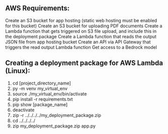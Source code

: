 ## AWS Requirements:
Create an S3 bucket for app hosting (static web hosting must be enabled for this bucket)
Create an S3 bucket for uploading PDF documents
Create a Lambda function that gets triggered on S3 file upload, and include this in the deployment package
Create a Lambda function that reads the output JSON file from app hosting bucket
Create an API via API Gateway that triggers the read output Lambda function
Get access to a Bedrock model


## Creating a deployment package for AWS Lambda (Linux):
1. cd [project_directory_name]
2. py -m venv my_virtual_env
3. source ./my_virtual_env/bin/activate
4. pip install -r requirements.txt
5. pip show [package_name]
6. deactivate
7. zip -r ../../../../my_deployment_package.zip
8. cd ../../../../
9. zip my_deployment_package.zip app.py

